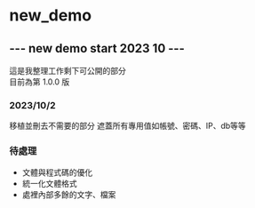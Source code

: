 # new_demo
## --- new demo start 2023 10 ---
這是我整理工作剩下可公開的部分
<br> 目前為第  1.0.0  版

### 2023/10/2 ###
移植並刪去不需要的部分
遮蓋所有專用值如帳號、密碼、IP、db等等

### 待處理
- 文體與程式碼的優化
- 統一化文體格式
- 處裡內部多餘的文字、檔案

